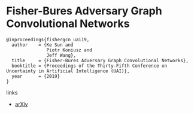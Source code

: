 # Fisher-Bures Adversary Graph Convolutional Networks

```
@inproceedings{fishergcn_uai19,
  author    = {Ke Sun and
               Piotr Koniusz and
               Jeff Wang},
  title     = {Fisher-Bures Adversary Graph Convolutional Networks},
  booktitle = {Proceedings of the Thirty-Fifth Conference on Uncertainty in Artificial Intelligence (UAI)},
  year      = {2019}
}
```

links
- [arXiv](https://arxiv.org/abs/1903.04154)

